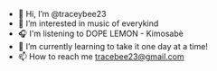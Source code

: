- 👋 Hi, I’m @traceybee23
- 👀 I’m interested in music of everykind
- 🎧 I'm listening to DOPE LEMON - Kimosabè
- 🌱 I’m currently learning to take it one day at a time!
- 📫 How to reach me tracebee23@gmail.com

<!---
traceybee23/traceybee23 is a ✨ special ✨ repository because its `README.md` (this file) appears on your GitHub profile.
You can click the Preview link to take a look at your changes.
--->
